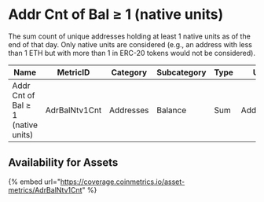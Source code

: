 # Addr Cnt of Bal ≥ 1 (native units)

The sum count of unique addresses holding at least 1 native units as of the end of that day. Only native units are considered (e.g., an address with less than 1 ETH but with more than 1 in ERC-20 tokens would not be considered).

| Name                               | MetricID      | Category  | Subcategory | Type | Unit      | Interval |
| ---------------------------------- | ------------- | --------- | ----------- | ---- | --------- | -------- |
| Addr Cnt of Bal ≥ 1 (native units) | AdrBalNtv1Cnt | Addresses | Balance     | Sum  | Addresses | 1 day    |

## Availability for Assets

{% embed url="https://coverage.coinmetrics.io/asset-metrics/AdrBalNtv1Cnt" %}
